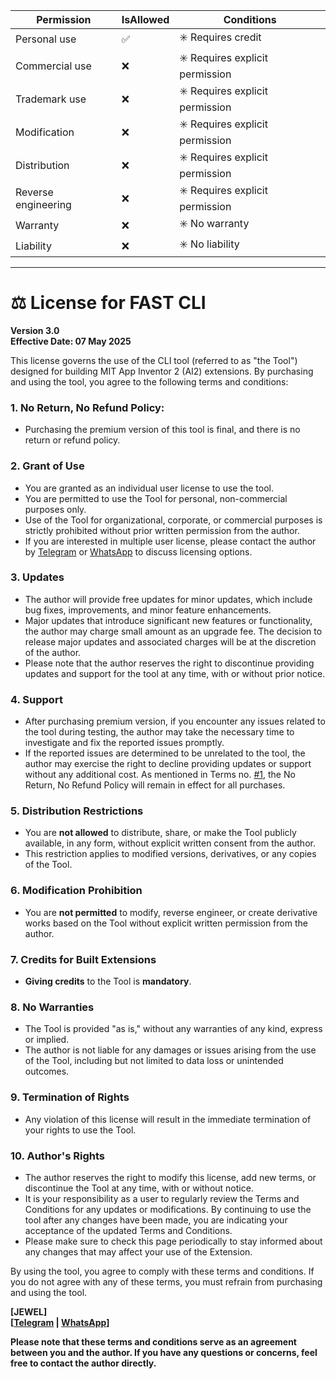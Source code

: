 | Permission          | IsAllowed | Conditions                      |
|-|-|-|
| Personal use        | ✅       | ✳️ Requires credit                |
| Commercial use      | ❌       | ✳️ Requires explicit permission |
| Trademark use       | ❌       | ✳️ Requires explicit permission |
| Modification        | ❌       | ✳️ Requires explicit permission |
| Distribution        | ❌       | ✳️ Requires explicit permission |
| Reverse engineering | ❌       | ✳️ Requires explicit permission |
| Warranty            | ❌       | ✳️ No warranty                  |
| Liability           | ❌       | ✳️ No liability                 |

---

# ⚖️ License for FAST CLI  

**Version 3.0**  
**Effective Date: 07 May 2025**  

This license governs the use of the CLI tool (referred to as "the Tool") designed for building MIT App Inventor 2 (AI2) extensions. By purchasing and using the tool, you agree to the following terms and conditions:

### 1. No Return, No Refund Policy:
- Purchasing the premium version of this tool is final, and there is no return or refund policy.

### 2. **Grant of Use**
- You are granted as an individual user license to use the tool.
- You are permitted to use the Tool for personal, non-commercial purposes only.  
- Use of the Tool for organizational, corporate, or commercial purposes is strictly prohibited without prior written permission from the author.
- If you are interested in multiple user license, please contact the author by [Telegram](https://t.me/jewelshkjony) or [WhatsApp](https://wa.me/8801775668913) to discuss licensing options.

### 3. Updates
- The author will provide free updates for minor updates, which include bug fixes, improvements, and minor feature enhancements.
- Major updates that introduce significant new features or functionality, the author may charge small amount as an upgrade fee. The decision to release major updates and associated charges will be at the discretion of the author.
- Please note that the author reserves the right to discontinue providing updates and support for the tool at any time, with or without prior notice.

### 4. Support
- After purchasing premium version, if you encounter any issues related to the tool during testing, the author may take the necessary time to investigate and fix the reported issues promptly.
- If the reported issues are determined to be unrelated to the tool, the author may exercise the right to decline providing updates or support without any additional cost. As mentioned in Terms no. [#1](#1-no-return-no-refund-policy), the No Return, No Refund Policy will remain in effect for all purchases.

### 5. **Distribution Restrictions**  
- You are **not allowed** to distribute, share, or make the Tool publicly available, in any form, without explicit written consent from the author.  
- This restriction applies to modified versions, derivatives, or any copies of the Tool.  

### 6. **Modification Prohibition** 
- You are **not permitted** to modify, reverse engineer, or create derivative works based on the Tool without explicit written permission from the author.  

### 7. **Credits for Built Extensions**  
- **Giving credits** to the Tool is **mandatory**.

### 8. **No Warranties**  
- The Tool is provided "as is," without any warranties of any kind, express or implied.  
- The author is not liable for any damages or issues arising from the use of the Tool, including but not limited to data loss or unintended outcomes.  

### 9. **Termination of Rights**  
- Any violation of this license will result in the immediate termination of your rights to use the Tool.  

### 10. **Author's Rights**  
- The author reserves the right to modify this license, add new terms, or discontinue the Tool at any time, with or without notice.
- It is your responsibility as a user to regularly review the Terms and Conditions for any updates or modifications. By continuing to use the tool after any changes have been made, you are indicating your acceptance of the updated Terms and Conditions.
- Please make sure to check this page periodically to stay informed about any changes that may affect your use of the Extension.

By using the tool, you agree to comply with these terms and conditions. If you do not agree with any of these terms, you must refrain from purchasing and using the tool.

<b>[JEWEL]<b>\
[<a href="https://t.me/jewelshkjony/" target="_blank">Telegram</a> | <a href="https://wa.me/8801775668913" target="_blank">WhatsApp</a>]

**Please note that these terms and conditions serve as an agreement between you and the author. If you have any questions or concerns, feel free to contact the author directly.**
